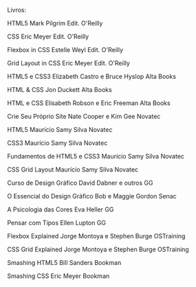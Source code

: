 Livros:

HTML5
Mark Pilgrim
Edit. O'Reilly

CSS
Eric Meyer
Edit. O'Reilly

Flexbox in CSS
Estelle Weyl
Edit. O'Reilly

Grid Layout in CSS
Eric Meyer
Edit. O'Reilly

HTML5 e CSS3
Elizabeth Castro e Bruce Hyslop
Alta Books

HTML & CSS
Jon Duckett
Alta Books

HTML e CSS
Elisabeth Robson e Eric Freeman
Alta Books

Crie Seu Próprio Site
Nate Cooper e Kim Gee
Novatec

HTML5
Maurício Samy Silva
Novatec

CSS3
Maurício Samy Silva
Novatec

Fundamentos de HTML5 e CSS3
Maurício Samy Silva
Novatec

CSS Grid Layout
Maurício Samy Silva
Novatec

Curso de Design Gráfico
David Dabner e outros
GG

O Essencial do Design Gráfico
Bob e Maggie Gordon
Senac

A Psicologia das Cores
Eva Heller
GG

Pensar com Tipos
Ellen Lupton
GG

Flexbox Explained
Jorge Montoya e Stephen Burge
OSTraining

CSS Grid Explained
Jorge Montoya e Stephen Burge
OSTraining

Smashing HTML5
Bill Sanders
Bookman

Smashing CSS
Eric Meyer
Bookman